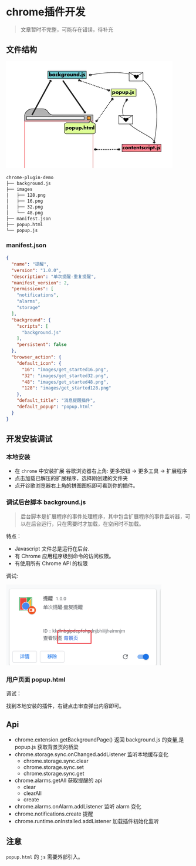 # chrome插件开发
> 文章暂时不完整，可能存在错误，待补充
## 文件结构
![chrome-plugin-show.png](../../images/chrome-plugin-show.png)

```
chrome-plugin-demo
├── background.js
├── images
│   ├── 128.png
│   ├── 16.png
│   ├── 32.png
│   └── 48.png
├── manifest.json
├── popup.html
└── popup.js

```
### manifest.json
```json
{
  "name": "提醒",
  "version": "1.0.0",
  "description": "单次提醒-重复提醒",
  "manifest_version": 2,
  "permissions": [
    "notifications",
    "alarms",
    "storage"
  ],
  "background": {
    "scripts": [
      "background.js"
    ],
    "persistent": false
  },
  "browser_action": {
    "default_icon": {
      "16": "images/get_started16.png",
      "32": "images/get_started32.png",
      "48": "images/get_started48.png",
      "128": "images/get_started128.png"
    },
    "default_title": "消息提醒插件",
    "default_popup": "popup.html"
  }
}

```
## 开发安装调试
### 本地安装
- 在 `chrome` 中安装扩展 谷歌浏览器右上角: 更多按钮 -> 更多工具 -> 扩展程序 
- 点击加载已解压的扩展程序，选择刚创建的文件夹
- 点开谷歌浏览器右上角的拼图图标即可看到你的插件。
### 调试后台脚本 background.js
> 后台脚本是扩展程序的事件处理程序，其中包含扩展程序的事件监听器，可以在后台运行，只在需要时才加载，在空闲时不加载。

特点：

- Javascript 文件总是运行在后台.
- 有 Chrome 应用程序级别命令的访问权限。
- 有使用所有 Chrome API 的权限

调试:

![chrome-bgjs.png](../../images/chrome-bgjs.png)

### 用户页面 popup.html
调试：

找到本地安装的插件，右键点击审查弹出内容即可。

## Api
- chrome.extension.getBackgroundPage() 返回 background.js 的变量,是 popup.js 获取背景页的桥梁
- chrome.storage.sync.onChanged.addListener 监听本地缓存变化
    - chrome.storage.sync.clear
    - chrome.storage.sync.set
    - chrome.storage.sync.get
- chrome.alarms.getAll 获取提醒的 api
    - clear
    - clearAll
    - create
- chrome.alarms.onAlarm.addListener 监听 alarm 变化
- chrome.notifications.create 提醒
- chrome.runtime.onInstalled.addListener 加载插件初始化监听

## 注意

`popup.html` 的 `js` 需要外部引入。
